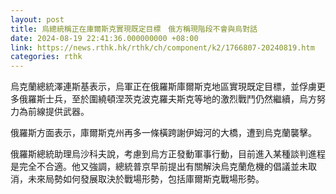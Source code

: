 ```yaml
---
layout: post
title: 烏總統稱正在庫爾斯克實現既定目標　俄方稱現階段不會與烏對話
date: 2024-08-19 22:41:36.000000000 +08:00
link: https://news.rthk.hk/rthk/ch/component/k2/1766807-20240819.htm
categories: rthk
---
```


烏克蘭總統澤連斯基表示，烏軍正在俄羅斯庫爾斯克地區實現既定目標，並俘虜更多俄羅斯士兵，至於圍繞頓涅茨克波克羅夫斯克等地的激烈戰鬥仍然繼續，烏方努力為前線提供武器。

俄羅斯方面表示，庫爾斯克州再多一條橫跨謝伊姆河的大橋，遭到烏克蘭襲擊。

俄羅斯總統助理烏沙科夫說，考慮到烏方正發動軍事行動，目前進入某種談判進程是完全不合適。他又強調，總統普京早前提出有關解決烏克蘭危機的倡議並未取消，未來局勢如何發展取決於戰場形勢，包括庫爾斯克戰場形勢。
